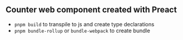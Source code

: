 ## Counter web component created with Preact

- ``pnpm build`` to transpile to js and create type declarations
- ``pnpm bundle-rollup`` or ``bundle-webpack`` to create bundle